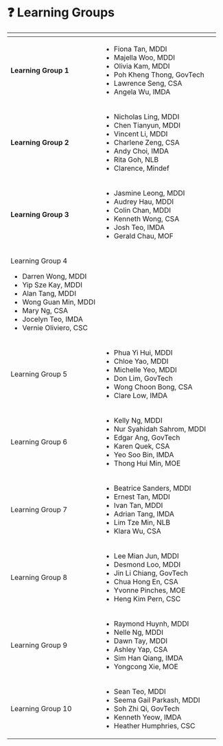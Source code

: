 # ❓ Learning Groups

<table data-view="cards"><thead><tr><th></th><th></th><th></th></tr></thead><tbody><tr><td><strong>Learning Group 1</strong></td><td><ul><li>Fiona Tan, MDDI</li><li>Majella Woo, MDDI</li><li>Olivia Kam, MDDI</li><li>Poh Kheng Thong, GovTech</li><li>Lawrence Seng, CSA</li><li>Angela Wu, IMDA</li></ul></td><td></td></tr><tr><td><strong>Learning Group 2</strong></td><td><ul><li>Nicholas Ling, MDDI</li><li>Chen Tianyun, MDDI</li><li>Vincent Li, MDDI</li><li>Charlene Zeng, CSA</li><li>Andy Choi, IMDA</li><li>Rita Goh, NLB</li><li>Clarence, Mindef</li></ul><p>  </p></td><td></td></tr><tr><td><strong>Learning Group 3</strong></td><td><p>   </p><ul><li>Jasmine Leong, MDDI</li><li>Audrey Hau, MDDI</li><li>Colin Chan, MDDI</li><li>Kenneth Wong, CSA</li><li>Josh Teo, IMDA</li><li>Gerald Chau, MOF</li></ul></td><td></td></tr><tr><td><p>Learning Group 4</p><ul><li>Darren Wong, MDDI</li><li>Yip Sze Kay, MDDI</li><li>Alan Tang, MDDI</li><li>Wong Guan Min, MDDI</li><li>Mary Ng, CSA</li><li>Jocelyn Teo, IMDA</li><li>Vernie Oliviero, CSC<br></li></ul></td><td></td><td></td></tr><tr><td>Learning Group 5</td><td><ul><li>Phua Yi Hui, MDDI</li><li>Chloe Yao, MDDI</li><li>Michelle Yeo, MDDI</li><li>Don Lim, GovTech</li><li>Wong Choon Bong, CSA</li><li>Clare Low, IMDA</li></ul></td><td></td></tr><tr><td>Learning Group 6</td><td><ul><li>Kelly Ng, MDDI</li><li>Nur Syahidah Sahrom, MDDI</li><li>Edgar Ang, GovTech</li><li>Karen Quek, CSA</li><li>Yeo Soo Bin, IMDA</li><li>Thong Hui Min, MOE</li></ul></td><td></td></tr><tr><td>Learning Group 7</td><td><ul><li>Beatrice Sanders, MDDI</li><li>Ernest Tan, MDDI</li><li>Ivan Tan, MDDI</li><li>Adrian Tang, IMDA</li><li>Lim Tze Min, NLB</li><li>Klara Wu, CSA</li></ul></td><td></td></tr><tr><td>Learning Group 8</td><td><ul><li>Lee Mian Jun, MDDI</li><li>Desmond Loo, MDDI</li><li>Jin Li Chiang, GovTech</li><li>Chua Hong En, CSA</li><li>Yvonne Pinches, MOE</li><li>Heng Kim Pern, CSC</li></ul></td><td></td></tr><tr><td>Learning Group 9</td><td><ul><li>Raymond Huynh, MDDI</li><li>Nelle Ng, MDDI</li><li>Dawn Tay, MDDI</li><li>Ashley Yap, CSA</li><li>Sim Han Qiang, IMDA</li><li>Yongcong Xie, MOE</li></ul></td><td></td></tr><tr><td>Learning Group 10 </td><td><ul><li>Sean Teo, MDDI</li><li>Seema Gail Parkash, MDDI</li><li>Soh Zhi Qi, GovTech</li><li>Kenneth Yeow, IMDA</li><li>Heather Humphries, CSC</li></ul></td><td></td></tr></tbody></table>
